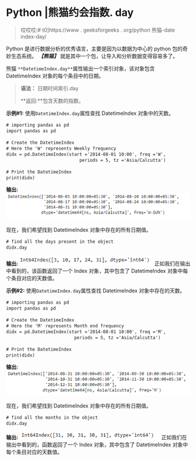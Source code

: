 # Python |熊猫约会指数. day

> 哎哎哎:# t0]https://www . geeksforgeeks . org/python 熊猫-date index-day/

Python 是进行数据分析的优秀语言，主要是因为以数据为中心的 python 包的奇妙生态系统。 ***【熊猫】*** 就是其中一个包，让导入和分析数据变得容易多了。

熊猫 `**DatetimeIndex.day**`属性输出一个索引对象，该对象包含 DatetimeIndex 对象的每个条目中的日期。

> **语法：** 日期时间索引.day
> 
> **返回:**包含天数的指数。

**示例#1:** 使用`DatetimeIndex.day`属性查找 DatetimeIndex 对象中的天数。

```
# importing pandas as pd
import pandas as pd

# Create the DatetimeIndex
# Here the 'W' represents Weekly frequency
didx = pd.DatetimeIndex(start ='2014-08-01 10:00', freq ='W',
                            periods = 5, tz ='Asia/Calcutta')

# Print the DatetimeIndex
print(didx)
```

**输出:**
![](img/94985781bc59c11062018141674f33bc.png)

现在，我们希望找到 DatetimeIndex 对象中存在的所有日期值。

```
# find all the days present in the object
didx.day
```

**输出:**
![](img/d88947b0701bd820d82b6560fe4bc41f.png)
正如我们在输出中看到的，该函数返回了一个 Index 对象，其中包含了 DatetimeIndex 对象中每个条目对应的天数值。

**示例#2:** 使用`DatetimeIndex.day`属性查找 DatetimeIndex 对象中存在的天数。

```
# importing pandas as pd
import pandas as pd

# Create the DatetimeIndex
# Here the 'M' represents Month end frequency
didx = pd.DatetimeIndex(start ='2014-08-01 10:00', freq ='M', 
                          periods = 5, tz ='Asia/Calcutta')

# Print the DatetimeIndex
print(didx)
```

**输出:**
![](img/6a4d50abdb4e92376b9420296aed9b33.png)

现在，我们希望找到 DatetimeIndex 对象中存在的所有日期值。

```
# find all the months in the object
didx.day
```

**输出:**
![](img/d1990a8ffbdae2bd523c75e635089347.png)
正如我们在输出中看到的，函数返回了一个 Index 对象，其中包含了 DatetimeIndex 对象中每个条目对应的天数值。